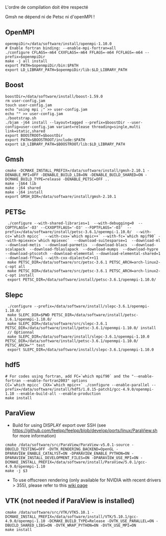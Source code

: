 L'ordre de compilation doit être respecté

Gmsh ne dépend ni de Petsc ni d'openMPI !

## OpenMPI 
```
openmpiDir=/data/software/install/openmpi-1.10.0
# Enable fortran binding: --enable-mpi-fortran=all
./configure CFLAGS=-m64 CXXFLAGS=-m64 FFLAGS=-m64 FCFLAGS=-m64 --prefix=$openmpiDir
make -j all install
export PATH=$openmpiDir/bin:$PATH
export LD_LIBRARY_PATH=$openmpiDir/lib:$LD_LIBRARY_PATH
```

## Boost
```
boostDir=/data/software/install/boost-1.59.0
rm user-config.jam
touch user-config.jam
echo "using mpi ;" >> user-config.jam
echo "" >> user-config.jam
./bootstrap.sh
./bjam -j64 install --layout=tagged --prefix=$boostDir --user-config=user-config.jam variant=release threading=single,multi link=static,shared
export BOOSTROOT=$boostDir
export PATH=$BOOSTROOT/include:$PATH
export LD_LIBRARY_PATH=$BOOSTROOT/lib:$LD_LIBRARY_PATH
```

## Gmsh

```
cmake -DCMAKE_INSTALL_PREFIX=/data/software/install/gmsh-2.10.1 -DENABLE_MPI=OFF -DENABLE_BUILD_LIB=ON -DENABLE_BUILD_SHARED=ON -DCMAKE_BUILD_TYPE=release -DENABLE_PETSC=OFF ..
make -j$64 lib
make -j64 shared
make -j64 install
export GMSH_DIR=/data/software/install/gmsh-2.10.1 
```

## PETSc
```
 ./configure --with-shared-libraries=1  --with-debugging=0  --COPTFLAGS='-O3' --CXXOPTFLAGS='-O3' --FOPTFLAGS='-O3'  --prefix=/data/software/install/petsc-3.6.1/openmpi-1.10.0/  --with-cc=`which mpicc`  --with-cxx=`which mpic++` --with-fc=`which mpif90` --with-mpiexec=`which mpiexec`  --download-suitesparse=1  --download-ml  --download-metis  --download-parmetis  --download-blacs  --download-scalapack  --download-fblaslapack  --download-mumps  --download-hypre  --download-ptscotch --download-elemental --download-elemental-shared=1 --download-fftw=1 --with-cxx-dialect=C++11
 make PETSC_DIR=/data/software/src/petsc-3.6.1 PETSC_ARCH=arch-linux2-c-opt all
 make PETSC_DIR=/data/software/src/petsc-3.6.1 PETSC_ARCH=arch-linux2-c-opt install
 export PETSC_DIR=/data/software/install/petsc-3.6.1/openmpi-1.10.0/
```
## Slepc
```
 ./configure --prefix=/data/software/install/slepc-3.6.1/openmpi-1.10.0/
 make SLEPC_DIR=$PWD PETSC_DIR=/data/software/install/petsc-3.6.1/openmpi-1.10.0/
 make SLEPC_DIR=/data/software/src/slepc-3.6.1 PETSC_DIR=/data/software/install/petsc-3.6.1/openmpi-1.10.0/ install
 // Optionnal
 make SLEPC_DIR=/data/software/install/slepc-3.6.1/openmpi-1.10.0 PETSC_DIR=/data/software/install/petsc-3.6.1/openmpi-1.10.0/ PETSC_ARCH="" test
 export SLEPC_DIR=/data/software/install/slepc-3.6.1/openmpi-1.10.0
 ```
 
## hdf5
```
# For codes using fortran, add FC=`which mpif90` and the "--enable-fortran --enable-fortran2003" options
CC=`which mpicc` CXX=`which mpic++` ./configure --enable-parallel --prefix=/data/software/install/hdf5/1.8.15-patch1/gcc-4.9.0/openmpi-1.10 --enable-build-all --enable-production
make install
```

## ParaView 
* Build for using DISPLAY export over SSH (see https://github.com/feelpp/feelpp/blob/develop/ports/linux/ParaView.sh for more information)
```
cmake /data/software/src/ParaView/ParaView-v5.0.1-source -DBUILD_TESTING=OFF -DVTK_RENDERING_BACKEND=OpenGL -DPARAVIEW_ENABLE_CATALYST=ON -DPARAVIEW_ENABLE_PYTHON=ON -DPARAVIEW_INSTALL_DEVELOPMENT_FILES=ON -DPARAVIEW_USE_MPI=ON -DCMAKE_INSTALL_PREFIX=/data/software/install/ParaView/5.0.1/gcc-4.9.0/openmpi-1.10
make -j $3
 ```
 
 * To use offscreen rendering (only available for NVIDIA with recent drivers > 355), please refer to this [wiki page](https://github.com/aancel/admin/wiki/Compile-ParaView-with-EGL-support-on-Ubuntu-14.04)
 
## VTK (not needed if ParaView is installed)
```
cmake /data/software/src/VTK/VTK5.10.1 -DCMAKE_INSTALL_PREFIX=/data/software/install/VTK/5.10.1/gcc-4.9.0/openmpi-1.10 -DCMAKE_BUILD_TYPE=Release -DVTK_USE_PARALLEL=ON -DBUILD_SHARED_LIBS=ON -DVTK_WRAP_PYTHON=ON -DVTK_USE_MPI=ON
make install
```

<!--
## FFTW
```
wget http://fftw.org/fftw-3.3.4.tar.gz && tar zxvf fftw-3.3.4.tar.gz && cd fftw-3.3.4
./configure --enable-mpi --enable-threads --enable-openmp --enable-shared --prefix=/data/software/install/fftw/3.3.4/gcc-4.9.0/openmpi-1.10
make install
```

## To Export
Be carreful, there is a conflict :
```
/usr/bin/ld: warning: libmpi.so.1, needed by /usr/lib/libvtkParallel.so.5.8.0, may conflict with libmpi.so.12
```
Do not compile Feel++ with VTK for that configuration, we need to build the module.

```
export PATH=/data/software/install/openmpi-1.10.0/bin:$PATH
export LD_LIBRARY_PATH=/data/software/install/openmpi-1.10.0/lib:$LD_LIBRARY_PATH
export BOOSTROOT=/data/software/install/boost-1.59.0
export PATH=$BOOSTROOT/include:$PATH
export LD_LIBRARY_PATH=$BOOSTROOT/lib:$LD_LIBRARY_PATH
export GMSH_DIR=/data/software/install/gmsh-2.10.1
export PETSC_DIR=/data/software/install/petsc-3.6.1/openmpi-1.10.0/
export SLEPC_DIR=/data/software/install/slepc-3.6.1/openmpi-1.10.0
```
-->
